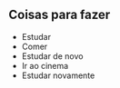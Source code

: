 ## Coisas para fazer
  * Estudar
  * Comer
  * Estudar de novo
  * Ir ao cinema
  * Estudar novamente
